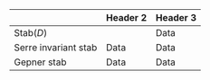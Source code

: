 |  | Header 2 | Header 3 |
|----------|----------|----------|
| $\mathrm{Stab}(D)$ |      | Data     |
|  Serre invariant stab    | Data     | Data     |
|  Gepner stab    | Data     | Data     |
